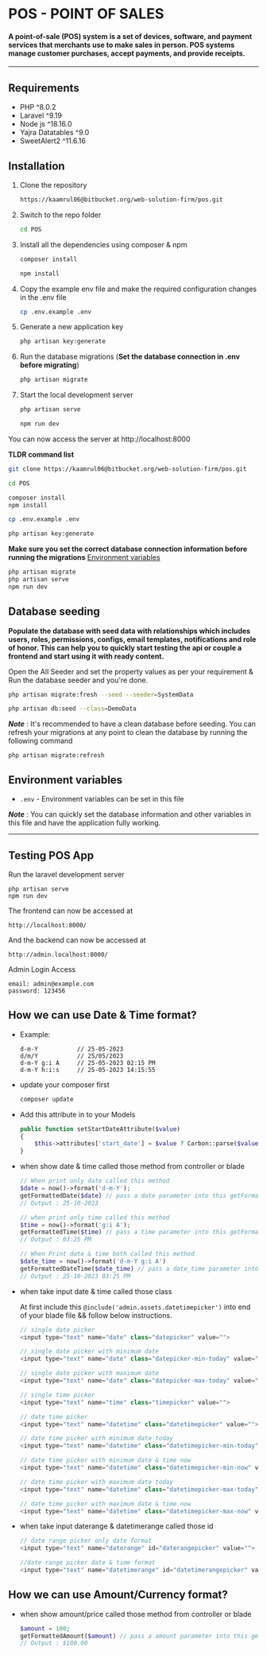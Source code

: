 
# POS - POINT OF SALES

#### A point-of-sale (POS) system is a set of devices, software, and payment services that merchants use to make sales in person. POS systems manage customer purchases, accept payments, and provide receipts.


---


## Requirements

- PHP ^8.0.2
- Laravel ^9.19
- Node js ^18.16.0
- Yajra Datatables ^9.0
- SweetAlert2 ^11.6.16


## Installation


1. Clone the repository

    ```sh
    https://kaamrul06@bitbucket.org/web-solution-firm/pos.git
    ```

2. Switch to the repo folder

    ```sh
    cd POS
    ```

3. Install all the dependencies using composer & npm

    ```sh
    composer install

    npm install
    ```

4. Copy the example env file and make the required configuration changes in the .env file

    ```sh
    cp .env.example .env
    ```

5. Generate a new application key

    ```sh
    php artisan key:generate
    ```

6. Run the database migrations (**Set the database connection in .env before migrating**)

    ```sh
    php artisan migrate
    ```

7. Start the local development server

    ```sh
    php artisan serve
    
    npm run dev
    ```

You can now access the server at http://localhost:8000

**TLDR command list**

```sh
git clone https://kaamrul06@bitbucket.org/web-solution-firm/pos.git

cd POS

composer install
npm install

cp .env.example .env

php artisan key:generate
```
    
**Make sure you set the correct database connection information before running the migrations** [Environment variables](#environment-variables)

```sh
php artisan migrate
php artisan serve
npm run dev
```

## Database seeding

**Populate the database with seed data with relationships which includes users, roles, permissions, configs, email templates, notifications and role of honor. This can help you to quickly start testing the api or couple a frontend and start using it with ready content.**

Open the All Seeder and set the property values as per your requirement & Run the database seeder and you're done.

```sh
php artisan migrate:fresh --seed --seeder=SystemData

php artisan db:seed --class=DemoData
```

***Note*** : It's recommended to have a clean database before seeding. You can refresh your migrations at any point to clean the database by running the following command

    php artisan migrate:refresh
    
## Environment variables

- `.env` - Environment variables can be set in this file

***Note*** : You can quickly set the database information and other variables in this file and have the application fully working.

----------

## Testing POS App

Run the laravel development server

    php artisan serve
    npm run dev

The frontend can now be accessed at

    http://localhost:8000/

And the backend can now be accessed at

    http://admin.localhost:8000/

Admin Login Access

    email: admin@example.com
    password: 123456

## How we can use Date & Time format?

- Example: 
    ```
    d-m-Y           // 25-05-2023
    d/m/Y           // 25/05/2023
    d-m-Y g:i A     // 25-05-2023 02:15 PM
    d-m-Y h:i:s     // 25-05-2023 14:15:55
    ```

- update your composer first
    ```sh
    composer update
    ```
- Add this attribute in to your Models
    ```php
    public function setStartDateAttribute($value)
    {
        $this->attributes['start_date'] = $value ? Carbon::parse($value)->format('Y-m-d') : null;
    }
    ```
- when show date & time called those method from controller or blade
    ```php
    // When print only date called this method
    $date = now()->format('d-m-Y');
    getFormattedDate($date) // pass a date parameter into this getFormattedDate() method & It will print only date.
    // Output : 25-10-2023
    ```
    ```php
    // when print only time called this method
    $time = now()->format('g:i A');
    getFormattedTime($time) // pass a time parameter into this getFormattedTime() method & It will print only time
    // Output : 03:25 PM
    ```
    ```php
    // When Print date & time both called this method
    $date_time = now()->format('d-m-Y g:i A')
    getFormattedDateTime($date_time) // pass a date_time parameter into this getFormattedDateTime() method & It will print date&time both
    // Output : 25-10-2023 03:25 PM
    ```
- when take input date & time called those class

    At first include this `@include('admin.assets.datetimepicker')` into end of your blade file && follow below instructions.
    ```php
    // single date picker
    <input type="text" name="date" class="datepicker" value="">
    ```
    ```php
    // single date picker with minimum date
    <input type="text" name="date" class="datepicker-min-today" value="">
    ```
    ```php
    // single date picker with maximum date
    <input type="text" name="date" class="datepicker-max-today" value="">
    ```
    ```php
    // single time picker
    <input type="text" name="time" class="timepicker" value="">
    ```
    ```php
    // date time picker
    <input type="text" name="datetime" class="datetimepicker" value="">
    ```
    ```php
    // date time picker with minimum date today
    <input type="text" name="datetime" class="datetimepicker-min-today" value="">
    ```
    ```php
    // date time picker with minimum date & time now
    <input type="text" name="datetime" class="datetimepicker-min-now" value="">
    ```
    ```php
    // date time picker with maximum date today
    <input type="text" name="datetime" class="datetimepicker-max-today" value="">
    ```
    ```php
    // date time picker with maximum date & time now
    <input type="text" name="datetime" class="datetimepicker-max-now" value="">
    ```
- when take input daterange & datetimerange called those id
    ```php
    // date range picker only date format
    <input type="text" name="daterange" id="daterangepicker" value="">
    ```
    ```php
    //date range picker date & time format
    <input type="text" name="datetimerange" id="datetimerangepicker" value="">
    ```
## How we can use Amount/Currency format?
- when show amount/price called those method from controller or blade
    ```php
    $amount = 100;
    getFormattedAmount($amount) // pass a amount parameter into this getFormattedAmount() method. If currency settings is not present, it will print default format.
    // Output : $100.00
    ``` 